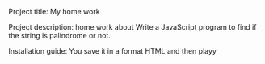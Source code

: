 Project title:
My home work


Project description: 
home work about Write a JavaScript program to find if the string is palindrome or not.



Installation guide:
 You save it in a format HTML and then playy 
